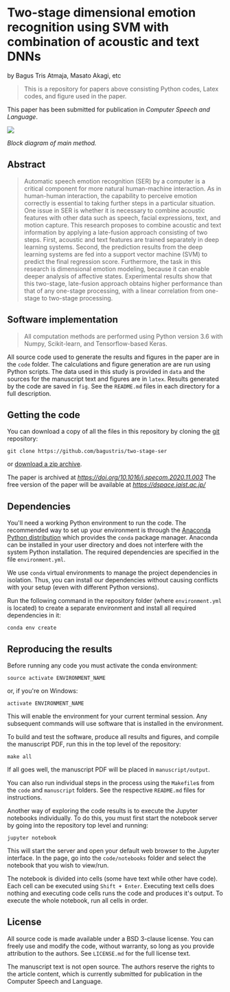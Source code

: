# Two-stage dimensional emotion recognition using SVM with combination of acoustic and text DNNs

by
Bagus Tris Atmaja,
Masato Akagi,
etc

> This is a repository for papers above consisting Python codes, Latex codes, and figure
> used in the paper.

This paper has been submitted for publication in *Computer Speech and Language*.

![](./fig/csl_system.png)

*Block diagram of main method.*


## Abstract

> Automatic speech emotion recognition (SER) by a computer is a critical component for more natural human-machine interaction. As in human-human interaction, the capability to perceive emotion correctly is essential to taking further
> steps in a particular situation. One issue in SER is whether it is necessary to
> combine acoustic features with other data such as speech, facial expressions,
> text, and motion capture. This research proposes to combine acoustic and
> text information by applying a late-fusion approach consisting of two steps.
> First, acoustic and text features are trained separately in deep learning systems. Second, the prediction results from the deep learning systems are fed
> into a support vector machine (SVM) to predict the final regression score. Furthermore, the task in this research is dimensional emotion modeling, because it
> can enable deeper analysis of affective states. Experimental results show that
> this two-stage, late-fusion approach obtains higher performance than that of
> any one-stage processing, with a linear correlation from one-stage to two-stage
> processing.

## Software implementation

> All computation methods are performed using Python version 3.6 with 
> Numpy, Scikit-learn, and Tensorflow-based Keras.

All source code used to generate the results and figures in the paper are in
the `code` folder.
The calculations and figure generation are are run using Python scripts.
The data used in this study is provided in `data` and the sources for the
manuscript text and figures are in `latex`.
Results generated by the code are saved in `fig`.
See the `README.md` files in each directory for a full description.


## Getting the code

You can download a copy of all the files in this repository by cloning the
[git](https://git-scm.com/) repository:

    git clone https://github.com/bagustris/two-stage-ser

or [download a zip archive](https://github.com/bagustris/two-stage-ser/archive/master.zip).

The paper is archived at *https://doi.org/10.1016/j.specom.2020.11.003*
The free version of the paper will be available at *https://dspace.jaist.ac.jp/*

## Dependencies

You'll need a working Python environment to run the code.
The recommended way to set up your environment is through the
[Anaconda Python distribution](https://www.anaconda.com/download/) which
provides the `conda` package manager.
Anaconda can be installed in your user directory and does not interfere with
the system Python installation.
The required dependencies are specified in the file `environment.yml`.

We use `conda` virtual environments to manage the project dependencies in
isolation.
Thus, you can install our dependencies without causing conflicts with your
setup (even with different Python versions).

Run the following command in the repository folder (where `environment.yml`
is located) to create a separate environment and install all required
dependencies in it:

    conda env create


## Reproducing the results

Before running any code you must activate the conda environment:

    source activate ENVIRONMENT_NAME

or, if you're on Windows:

    activate ENVIRONMENT_NAME

This will enable the environment for your current terminal session.
Any subsequent commands will use software that is installed in the environment.

To build and test the software, produce all results and figures, and compile
the manuscript PDF, run this in the top level of the repository:

    make all

If all goes well, the manuscript PDF will be placed in `manuscript/output`.

You can also run individual steps in the process using the `Makefile`s from the
`code` and `manuscript` folders. See the respective `README.md` files for
instructions.

Another way of exploring the code results is to execute the Jupyter notebooks
individually.
To do this, you must first start the notebook server by going into the
repository top level and running:

    jupyter notebook

This will start the server and open your default web browser to the Jupyter
interface. In the page, go into the `code/notebooks` folder and select the
notebook that you wish to view/run.

The notebook is divided into cells (some have text while other have code).
Each cell can be executed using `Shift + Enter`.
Executing text cells does nothing and executing code cells runs the code
and produces it's output.
To execute the whole notebook, run all cells in order.


## License

All source code is made available under a BSD 3-clause license. You can freely
use and modify the code, without warranty, so long as you provide attribution
to the authors. See `LICENSE.md` for the full license text.

The manuscript text is not open source. The authors reserve the rights to the
article content, which is currently submitted for publication in the
Computer Speech and Language.
